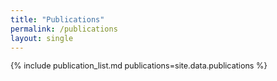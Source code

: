 ```yaml
---
title: "Publications"
permalink: /publications
layout: single
---
```

<div style="font-size: 90%">
{% include publication_list.md publications=site.data.publications %}
<div>
